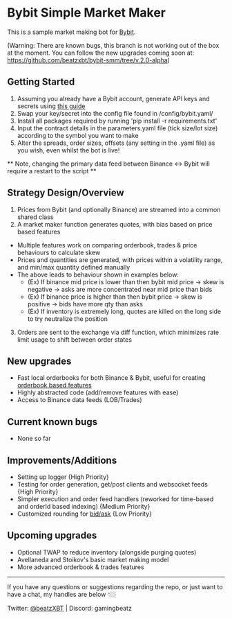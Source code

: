 Bybit Simple Market Maker
===================

This is a sample market making bot for [Bybit](https://www.bybit.com/en-US/).

(Warning: There are known bugs, this branch is not working out of the box at the moment. You can follow the new upgrades coming soon at: https://github.com/beatzxbt/bybit-smm/tree/v.2.0-alpha)

Getting Started
---------------

1. Assuming you already have a Bybit account, generate API keys and secrets using [this guide](https://learn.bybit.com/bybit-guide/how-to-create-a-bybit-api-key/)
2. Swap your key/secret into the config file found in /config/bybit.yaml/
3. Install all packages required by running 'pip install -r requirements.txt' 
4. Input the contract details in the parameters.yaml file (tick size/lot size) according to the symbol you want to make
5. Alter the spreads, order sizes, offsets (any setting in the .yaml file) as you wish, even whilst the bot is live!

** Note, changing the primary data feed between Binance <-> Bybit will require a restart to the script **


Strategy Design/Overview
---------------

1. Prices from Bybit (and optionally Binance) are streamed into a common shared class
2. A market maker function generates quotes, with bias based on price based features
  * Multiple features work on comparing orderbook, trades & price behaviours to calculate skew
  * Prices and quantities are generated, with prices within a volatility range, and min/max quantity defined manually
  * The above leads to behaviour shown in examples below:
    * (Ex) If binance mid price is lower than then bybit mid price -> skew is negative -> asks are more concentrated near mid price than bids
    * (Ex) If binance price is higher than then bybit price -> skew is positive -> bids have more qty than asks
    * (Ex) If inventory is extremely long, quotes are killed on the long side to try neutralize the position
3. Orders are sent to the exchange via diff function, which minimizes rate limit usage to shift between order states
  

New upgrades
---------------

- Fast local orderbooks for both Binance & Bybit, useful for creating [orderbook based features](https://twitter.com/BeatzXBT/status/1680152557388197888)
- Highly abstracted code (add/remove features with ease)
- Access to Binance data feeds (LOB/Trades) 


Current known bugs
---------------

- None so far


Improvements/Additions
---------------

- Setting up logger {High Priority}
- Testing for order generation, get/post clients and websocket feeds {High Priority}
- Simpler execution and order feed handlers (reworked for time-based and orderId based indexing) {Medium Priority}
- Customized rounding for [bid/ask](https://twitter.com/kursatcalk/status/1686685226028666880) {Low Priority}


Upcoming upgrades
---------------

- Optional TWAP to reduce inventory (alongside purging quotes)
- Avellaneda and Stoikov's basic market making model
- More advanced orderbook & trades features

---------------

If you have any questions or suggestions regarding the repo, or just want to have a chat, my handles are below 👇🏼

Twitter: [@beatzXBT](https://twitter.com/BeatzXBT) | Discord: gamingbeatz
